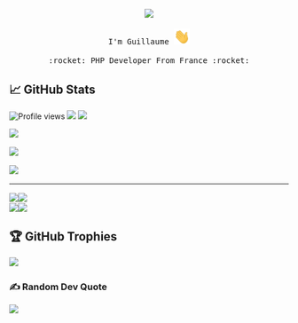 <p align="center">
  <img src="https://media.giphy.com/media/MeJgB3yMMwIaHmKD4z/giphy.gif" width="30%">
  <br><br>
  <samp>
    I'm Guillaume <img src="https://github.com/Romaixn/Romaixn/blob/master/assets/img/hi.gif" width="29px">
    <br><br>
    :rocket: PHP Developer From France :rocket:
  </samp>
</p>

## &#x1f4c8; GitHub Stats

![Profile views](https://komarev.com/ghpvc/?username=gturpin-dev) ![](https://img.shields.io/badge/Code%20Craftsmanship-Practiced-blueviolet) ![](https://img.shields.io/badge/Code%20Quality-High-brightgreen)

![](https://github-readme-stats.vercel.app/api?username=gturpin-dev&theme=radical&hide_border=false&include_all_commits=true&count_private=true)<br/>

![](https://github-readme-stats.vercel.app/api/top-langs/?username=gturpin-dev&theme=radical&hide_border=false&include_all_commits=true&count_private=true&layout=compact)

![](https://github-readme-streak-stats.herokuapp.com/?user=gturpin-dev&theme=radical&hide_border=false)

---

<div style="display:flex;align-items:center">
  <a href="https://github.com/gturpin-dev/OOWPrise">
    <img align="center" src="https://github-readme-stats.vercel.app/api/pin/?username=gturpin-dev&repo=OOWPrise&theme=radical" />
  </a>

  <a href="https://github.com/gturpin-dev/wp_installer">
    <img align="center" src="https://github-readme-stats.vercel.app/api/pin/?username=gturpin-dev&repo=wp_installer&theme=radical" />
  </a>
</div>

<div style="display:flex;align-items:center">
  <a href="https://github.com/gturpin-dev/PostTypeHandler">
    <img align="center" src="https://github-readme-stats.vercel.app/api/pin/?username=gturpin-dev&repo=PostTypeHandler&theme=radical" />
  </a>

  <a href="https://github.com/gturpin-dev/TainixChallenges">
    <img align="center" src="https://github-readme-stats.vercel.app/api/pin/?username=gturpin-dev&repo=TainixChallenges&theme=radical" />
  </a>
</div>

## 🏆 GitHub Trophies
![](https://github-profile-trophy.vercel.app/?username=gturpin-dev&theme=radical&no-frame=false&no-bg=true&margin-w=4)

### ✍️ Random Dev Quote
![](https://quotes-github-readme.vercel.app/api?type=horizontal&theme=radical)
